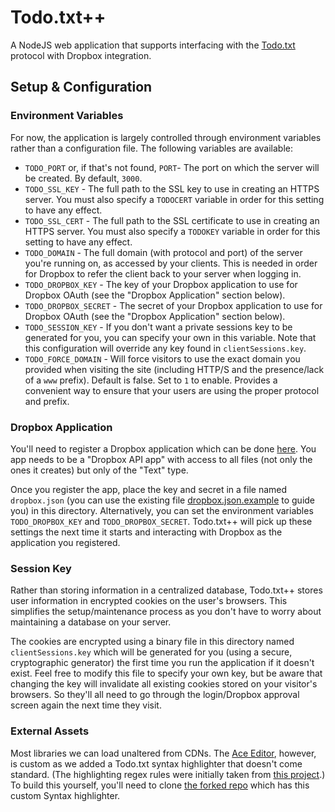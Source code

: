 
Todo.txt++
==========

A NodeJS web application that supports interfacing with the [Todo.txt](http://todotxt.com/) protocol with Dropbox integration.

## Setup & Configuration

### Environment Variables

For now, the application is largely controlled through environment variables rather than a configuration file. The following variables are available:

 - `TODO_PORT` or, if that's not found, `PORT`- The port on which the server will be created. By default, `3000`.
 - `TODO_SSL_KEY` - The full path to the SSL key to use in creating an HTTPS server. You must also specify a `TODOCERT` variable in order for this setting to have any effect.
 - `TODO_SSL_CERT` - The full path to the SSL certificate to use in creating an HTTPS server. You must also specify a `TODOKEY` variable in order for this setting to have any effect.
 - `TODO_DOMAIN` - The full domain (with protocol and port) of the server you're running on, as accessed by your clients. This is needed in order for Dropbox to refer the client back to your server when logging in.
 - `TODO_DROPBOX_KEY` - The key of your Dropbox application to use for Dropbox OAuth (see the "Dropbox Application" section below).
 - `TODO_DROPBOX_SECRET` - The secret of your Dropbox application to use for Dropbox OAuth (see the "Dropbox Application" section below).
 - `TODO_SESSION_KEY` - If you don't want a private sessions key to be generated for you, you can specify your own in this variable. Note that this configuration will override any key found in `clientSessions.key`.
 - `TODO_FORCE_DOMAIN` - Will force visitors to use the exact domain you provided when visiting the site (including HTTP/S and the presence/lack of a `www` prefix). Default is false. Set to `1` to enable. Provides a convenient way to ensure that your users are using the proper protocol and prefix.

### Dropbox Application

You'll need to register a Dropbox application which can be done [here](https://www.dropbox.com/developers/apps). You app needs to be a "Dropbox API app" with access to all files (not only the ones it creates) but only of the "Text" type.

Once you register the app, place the key and secret in a file named `dropbox.json` (you can use the existing file [dropbox.json.example](/dropbox.json.example) to guide you) in this directory. Alternatively, you can set the environment variables `TODO_DROPBOX_KEY` and `TODO_DROPBOX_SECRET`. Todo.txt++ will pick up these settings the next time it starts and interacting with Dropbox as the application you registered.

### Session Key

Rather than storing information in a centralized database, Todo.txt++ stores user information in encrypted cookies on the user's browsers. This simplifies the setup/maintenance process as you don't have to worry about maintaining a database on your server. 

The cookies are encrypted using a binary file in this directory named `clientSessions.key` which will be generated for you (using a secure, cryptographic generator) the first time you run the application if it doesn't exist. Feel free to modify this file to specify your own key, but be aware that changing the key will invalidate all existing cookies stored on your visitor's browsers. So they'll all need to go through the login/Dropbox approval screen again the next time they visit.

### External Assets

Most libraries we can load unaltered from CDNs. The [Ace Editor](http://ace.c9.io), however, is custom as we added a Todo.txt syntax highlighter that doesn't come standard. (The highlighting regex rules were initially taken from [this project](https://github.com/dertuxmalwieder/SublimeTodoTxt).) To build this yourself, you'll need to clone [the forked repo](https://github.com/trestletech/ace) which has this custom Syntax highlighter.